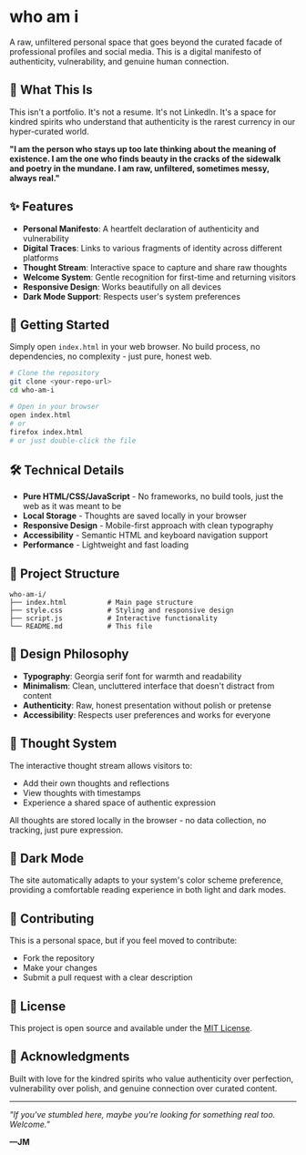 # who am i

A raw, unfiltered personal space that goes beyond the curated facade of professional profiles and social media. This is a digital manifesto of authenticity, vulnerability, and genuine human connection.

## 🌱 What This Is

This isn't a portfolio. It's not a resume. It's not LinkedIn. It's a space for kindred spirits who understand that authenticity is the rarest currency in our hyper-curated world.

**"I am the person who stays up too late thinking about the meaning of existence. I am the one who finds beauty in the cracks of the sidewalk and poetry in the mundane. I am raw, unfiltered, sometimes messy, always real."**

## ✨ Features

- **Personal Manifesto**: A heartfelt declaration of authenticity and vulnerability
- **Digital Traces**: Links to various fragments of identity across different platforms
- **Thought Stream**: Interactive space to capture and share raw thoughts
- **Welcome System**: Gentle recognition for first-time and returning visitors
- **Responsive Design**: Works beautifully on all devices
- **Dark Mode Support**: Respects user's system preferences

## 🚀 Getting Started

Simply open `index.html` in your web browser. No build process, no dependencies, no complexity - just pure, honest web.

```bash
# Clone the repository
git clone <your-repo-url>
cd who-am-i

# Open in your browser
open index.html
# or
firefox index.html
# or just double-click the file
```

## 🛠️ Technical Details

- **Pure HTML/CSS/JavaScript** - No frameworks, no build tools, just the web as it was meant to be
- **Local Storage** - Thoughts are saved locally in your browser
- **Responsive Design** - Mobile-first approach with clean typography
- **Accessibility** - Semantic HTML and keyboard navigation support
- **Performance** - Lightweight and fast loading

## 📁 Project Structure

```
who-am-i/
├── index.html          # Main page structure
├── style.css           # Styling and responsive design
├── script.js           # Interactive functionality
└── README.md           # This file
```

## 🎨 Design Philosophy

- **Typography**: Georgia serif font for warmth and readability
- **Minimalism**: Clean, uncluttered interface that doesn't distract from content
- **Authenticity**: Raw, honest presentation without polish or pretense
- **Accessibility**: Respects user preferences and works for everyone

## 💭 Thought System

The interactive thought stream allows visitors to:
- Add their own thoughts and reflections
- View thoughts with timestamps
- Experience a shared space of authentic expression

All thoughts are stored locally in the browser - no data collection, no tracking, just pure expression.

## 🌙 Dark Mode

The site automatically adapts to your system's color scheme preference, providing a comfortable reading experience in both light and dark modes.

## 🤝 Contributing

This is a personal space, but if you feel moved to contribute:
- Fork the repository
- Make your changes
- Submit a pull request with a clear description

## 📜 License

This project is open source and available under the [MIT License](LICENSE).

## 🙏 Acknowledgments

Built with love for the kindred spirits who value authenticity over perfection, vulnerability over polish, and genuine connection over curated content.

---

*"If you've stumbled here, maybe you're looking for something real too. Welcome."*

**—JM**
